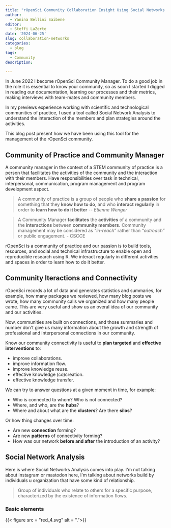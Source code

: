 ```yaml
---
title: "rOpenSci Community Collaboration Insight Using Social Networks Analysis"
author: 
  - Yanina Bellini Saibene
editor:
  - Steffi LaZerte
date: '2024-06-25'
slug: collaboration-networks
categories:
  - blog
tags:
  - Community
description: 

---
```



In June 2022 I become rOpenSci Community Manager.  To do a good job in the role it is essential to know your community, so as soon I started I digged in reading our documentation, learning our processes and their metrics, making interviews with team-mates and community members.

In my previews experience working with scientific and technological communities of practice, I used a tool called Social Network Analysis to understand the interaction of the members and plan strategies around the activities. 

This blog post present how we have been using this tool for the management of the rOpenSci community.

## Community of Practice and Community Manager

A community manager in the context of a STEM community of practice is a person that facilitates the activities of the community and the interaction with their members.  Have responsibilities over task in technical, interpersonal, communication, program management and program development aspect.

> A community of practice is a group of people who **share a 
passion** for something that they **know 
how to do**, and who **interact regularly** 
in order to **learn how to do it better** -- _Etienne Wenger_

> A Community Manager **facilitates** the **activities** of a community and the **interactions** between **community members.** 
Community management may be considered as _“in-reach”_ rather than _“outreach”_ or public engagement. - CSCCE

rOpenSci is a community of practice and our passion is to build tools, resources, and social and technical infrastructure to enable open and reproducible research using R. We interact regularly in different activities and spaces in order to learn how to do it better.

## Community Iteractions and Connectivity

rOpenSci records a lot of data and generates statistics and summaries, for example, how many packages we reviewed, how many blog posts we wrote, how many community calls we organized and how many people came. This are very useful and show us an overal idea of our community and our activities.

Now, communities are built on connections, and those summaries and number don't give us many information about the growth and strength of professional and interpersonal connections in our community.

Know our community connectivity is useful to __plan targeted__ and __effective interventions__ to:

- improve collaborations.
- improve information flow.
- improve knowledge reuse.
- effective knowledge (co)creation.
- effective knowledge transfer.

We can try to answer questions at a given moment in time, for example:

- Who is connected to whom? Who is not connected?
- Where, and who, are the __hubs__?
- Where and about what are the __clusters__? Are there __silos__?

Or how thing changes over time:

- Are new __connection__ forming?
- Are new __patterns__ of connectivity forming?
- How was our network __before and after__ the introduction of an activity?

## Social Network Analysis

Here is where Social Networks Analysis comes into play. I'm not talking about instagram or mastodon here, I'm talking about networks build by individuals u organization that have some kind of relationship.

> Group of individuals who relate to others for a specific purpose, characterized by the existence of information flows.

### Basic elements

{{< figure src = "red_4.svg" alt = ".">}}